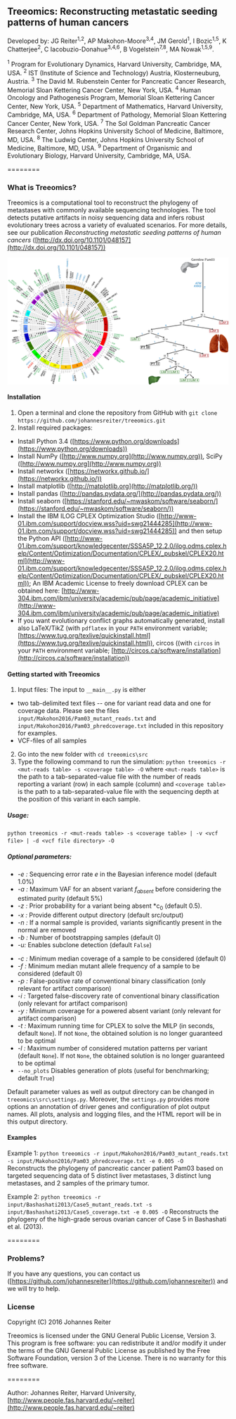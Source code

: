 ## Treeomics: Reconstructing metastatic seeding patterns of human cancers
Developed by: JG Reiter<sup>1,2</sup>, AP Makohon-Moore<sup>3,4</sup>, JM Gerold<sup>1</sup>, I Bozic<sup>1,5</sup>, K Chatterjee<sup>2</sup>, C Iacobuzio-Donahue<sup>3,4,6</sup>, B Vogelstein<sup>7,8</sup>, MA Nowak<sup>1,5,9</sup>.

<sup>1</sup> Program for Evolutionary Dynamics, Harvard University, Cambridge, MA, USA.
<sup>2</sup> IST (Institute of Science and Technology) Austria, Klosterneuburg, Austria.
<sup>3</sup> The David M. Rubenstein Center for Pancreatic Cancer Research, Memorial Sloan Kettering Cancer Center, New York, USA.
<sup>4</sup> Human Oncology and Pathogenesis Program, Memorial Sloan Kettering Cancer Center, New York, USA.
<sup>5</sup> Department of Mathematics, Harvard University, Cambridge, MA, USA.
<sup>6</sup> Department of Pathology, Memorial Sloan Kettering Cancer Center, New York, USA.
<sup>7</sup> The Sol Goldman Pancreatic Cancer Research Center, Johns Hopkins University School of Medicine, Baltimore, MD, USA. 
<sup>8</sup> The Ludwig Center, Johns Hopkins University School of Medicine, Baltimore, MD, USA.
<sup>9</sup> Department of Organismic and Evolutionary Biology, Harvard University, Cambridge, MA, USA.
 
========

### What is Treeomics?
Treeomics is a computational tool to reconstruct the phylogeny of metastases with commonly available sequencing technologies.
The tool detects putative artifacts in noisy sequencing data and infers robust evolutionary trees across a variety of evaluated scenarios.
For more details, see our publication *Reconstructing metastatic seeding patterns of human cancers* ([http://dx.doi.org/10.1101/048157](http://dx.doi.org/10.1101/048157))

<img align="middle" src="repository_illustration.png">

#### Installation
1. Open a terminal and clone the repository from GitHub with ```git clone https://github.com/johannesreiter/treeomics.git```
2. Install required packages:
  - Install Python 3.4 ([https://www.python.org/downloads](https://www.python.org/downloads))
  - Install NumPy ([http://www.numpy.org](http://www.numpy.org)), 
    SciPy ([http://www.numpy.org](http://www.numpy.org))
  - Install networkx ([https://networkx.github.io/](https://networkx.github.io/))
  - Install matplotlib ([http://matplotlib.org](http://matplotlib.org/))
  - Install pandas ([http://pandas.pydata.org/](http://pandas.pydata.org/))
  - Install seaborn ([https://stanford.edu/~mwaskom/software/seaborn/](https://stanford.edu/~mwaskom/software/seaborn/))
  - Install the IBM ILOG CPLEX Optimization Studio ([http://www-01.ibm.com/support/docview.wss?uid=swg21444285](http://www-01.ibm.com/support/docview.wss?uid=swg21444285))
    and then setup the Python API ([http://www-01.ibm.com/support/knowledgecenter/SSSA5P_12.2.0/ilog.odms.cplex.help/Content/Optimization/Documentation/CPLEX/_pubskel/CPLEX20.html](http://www-01.ibm.com/support/knowledgecenter/SSSA5P_12.2.0/ilog.odms.cplex.help/Content/Optimization/Documentation/CPLEX/_pubskel/CPLEX20.html));
    An IBM Academic License to freely download CPLEX can be obtained here: [http://www-304.ibm.com/ibm/university/academic/pub/page/academic_initiative](http://www-304.ibm.com/ibm/university/academic/pub/page/academic_initiative)
  - If you want evolutionary conflict graphs automatically generated, install also LaTeX/TikZ (with ```pdflatex``` in your ```PATH``` environment variable; 
    [https://www.tug.org/texlive/quickinstall.html](https://www.tug.org/texlive/quickinstall.html)), circos ((with ```circos``` in your ```PATH``` environment variable; [http://circos.ca/software/installation](http://circos.ca/software/installation))
    
#### Getting started with Treeomics
1. Input files: The input to ```__main__.py``` is either
  - two tab-delimited text files -- one for variant read data and one for coverage data. Please see the files ```input/Makohon2016/Pam03_mutant_reads.txt``` and ```input/Makohon2016/Pam03_phredcoverage.txt``` included in this repository for examples.
  - VCF-files of all samples
2. Go into the new folder with ```cd treeomics\src```
3. Type the following command to run the simulation: ```python treeomics -r <mut-reads table> -s <coverage table> -O``` 
where ```<mut-reads table>``` is the path to a tab-separated-value file with the number of 
reads reporting a variant (row) in each sample (column) and ```<coverage table>``` is the path to a tab-separated-value 
file with the sequencing depth at the position of this variant in each sample.

##### Usage: 
```python treeomics -r <mut-reads table> -s <coverage table> | -v <vcf file> | -d <vcf file directory> -O```

##### Optional parameters:
- *-e <sequencing error rate>:* Sequencing error rate *e* in the Bayesian inference model (default 1.0%)
- *-a <max absent VAF>:* Maximum VAF for an absent variant *f<sub>absent</sub>* before considering the estimated purity (default 5%)
- *-z <prior absent probability>:* Prior probability for a variant being absent *c<sub>0</sub> (default 0.5).
- *-x <output directory>:* Provide different output directory (default src/output)
- *-n <normal sample name>:* If a normal sample is provided, variants significantly present in the normal are removed
- *-b <No bootstrapping samples>:* Number of bootstrapping samples (default 0)
- *-u:* Enables subclone detection (default ```False```)
<!--- - ```--no_subclone_detection``` Disables subclone detection) -->
- *-c <min median coverage>:* Minimum median coverage of a sample to be considered (default 0)
- *-f <min median vaf>:* Minimum median mutant allele frequency of a sample to be considered (default 0)
- *-p <false positive rate>:* False-positive rate of conventional binary classification (only relevant for artifact comparison)
- *-i <false discovery rate>:* Targeted false-discovery rate of conventional binary classification  (only relevant for artifact comparison)
- *-y <min absent coverage>:* Minimum coverage for a powered absent variant  (only relevant for artifact comparison)
- *-t <time limit>:* Maximum running time for CPLEX to solve the MILP (in seconds, default ```None```). If not ```None```, the obtained solution is no longer guaranteed to be optimal
- *-l <max no MPS>:* Maximum number of considered mutation patterns per variant (default ```None```). If not ```None```, the obtained solution is no longer guaranteed to be optimal
- ```--no_plots``` Disables generation of plots (useful for benchmarking; default ```True```)

Default parameter values as well as output directory can be changed in ```treeomics\src\settings.py```.
Moreover, the ```settings.py``` provides more options an annotation of driver genes and configuration of plot output names. 
All plots, analysis and logging files, and the HTML report will be in this output directory.

#### Examples
Example 1: ```python treeomics -r input/Makohon2016/Pam03_mutant_reads.txt -s input/Makohon2016/Pam03_phredcoverage.txt -e 0.005 -O```  
Reconstructs the phylogeny of pancreatic cancer patient Pam03 based on targeted sequencing data 
of 5 distinct liver metastases, 3 distinct lung metastases, and 2 samples of the primary tumor.

Example 2: ```python treeomics -r input/Bashashati2013/Case5_mutant_reads.txt -s input/Bashashati2013/Case5_coverage.txt -e 0.005 -O```
Reconstructs the phylogeny of the high-grade serous ovarian cancer of Case 5 in Bashashati et al. (2013).

========

### Problems?
If you have any questions, you can contact us ([https://github.com/johannesreiter](https://github.com/johannesreiter)) and we will try to help.


### License
Copyright (C) 2016 Johannes Reiter

Treeomics is licensed under the GNU General Public License, Version 3.
This program is free software: you can redistribute it and/or modify it under the terms of the GNU General Public License as published by the Free Software Foundation, 
version 3 of the License.
There is no warranty for this free software.

========

Author: Johannes Reiter, Harvard University, [http://www.people.fas.harvard.edu/~reiter](http://www.people.fas.harvard.edu/~reiter)  
